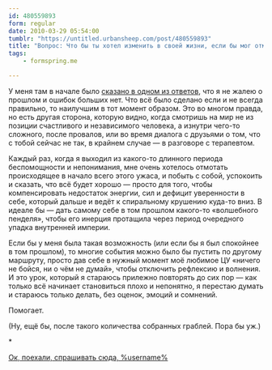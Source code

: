 ```yaml
---
id: 480559893
form: regular
date: 2010-03-29 05:54:00
tumblr: "https://untitled.urbansheep.com/post/480559893"
title: "Вопрос: Что бы ты хотел изменить в своей жизни, если бы мог отмотать её несколько лет назад?"
tags:
    - formspring.me

---
```


<p class="formspringmeAnswer">У меня там в начале было <a href="http://b23.ru/eh9l">сказано в одном из ответов</a>, что я не жалею о прошлом и ошибок больших нет. Что всё было сделано если и не всегда правильно, то наилучшим в тот момент образом. Это во многом правда, но есть другая сторона, которую видно, когда смотришь на мир не из позиции счастливого и независимого человека, а изнутри чего-то сложного, после провалов, или во время диалога с друзьями о том, что с тобой сейчас не так, в крайнем случае — в разговоре с терапевтом.</p>

<p>Каждый раз, когда я выходил из какого-то длинного периода беспомощности и непонимания, мне очень хотелось отмотать происходящее в начало всего этого ужаса, и побыть с собой, успокоить и сказать, что всё будет хорошо — просто для того, чтобы компенсировать недостаток энергии, сил и дефицит уверенности в себе, который дальше и ведёт к спиральному крушению куда-то вниз. В идеале бы — дать самому себе в том прошлом какого-то «волшебного пенделя», чтобы его инерция протащила через период очередного упадка внутренней империи.</p>

<p>Если бы у меня была такая возможность (или если бы я был спокойнее в том прошлом), то многие события можно было бы пустить по другому маршруту, просто дав себе в нужный момент моё любимое ЦУ «ничего не бойся, ни о чём не думай», чтобы отключить рефлексию и волнения. И это урок, который я стараюсь прилежно повторять до сих пор — как только всё начинает становиться плохо и непонятно, я перестаю думать и стараюсь только делать, без оценок, эмоций и сомнений.</p>

<p>Помогает.</p>

<p>(Ну, ещё бы, после такого количества собранных граблей. Пора бы уж.)</p>

<p>*</p>

<p class="formspringmeFooter">
    <a href="http://formspring.me/urbansheep">Ок, поехали, спрашивать сюда, %username%</a>
</p>

